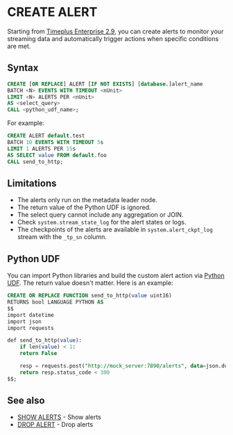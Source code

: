 # CREATE ALERT
Starting from [Timeplus Enterprise 2.9](/enterprise-v2.9), you can create alerts to monitor your streaming data and automatically trigger actions when specific conditions are met.

## Syntax
```sql
CREATE [OR REPLACE] ALERT [IF NOT EXISTS] [database.]alert_name
BATCH <N> EVENTS WITH TIMEOUT <nUnit>
LIMIT <N> ALERTS PER <nUnit>
AS <select_query>
CALL <python_udf_name>;
```

For example:
```sql
CREATE ALERT default.test
BATCH 10 EVENTS WITH TIMEOUT 5s
LIMIT 1 ALERTS PER 15s
AS SELECT value FROM default.foo
CALL send_to_http;
```

## Limitations
* The alerts only run on the metadata leader node.
* The return value of the Python UDF is ignored.
* The select query cannot include any aggregation or JOIN.
* Check `system.stream_state_log` for the alert states or logs.
* The checkpoints of the alerts are available in `system.alert_ckpt_log` stream with the `_tp_sn` column.

## Python UDF
You can import Python libraries and build the custom alert action via [Python UDF](/py-udf). The return value doesn't matter. Here is an example:

```sql
CREATE OR REPLACE FUNCTION send_to_http(value uint16)
RETURNS bool LANGUAGE PYTHON AS
$$
import datetime
import json
import requests

def send_to_http(value):
    if len(value) < 1:
    return False

    resp = requests.post("http://mock_server:7890/alerts", data=json.dumps({"ts": str(datetime.datetime.utcnow()), "data": value}))
    return resp.status_code < 300
$$;
```

## See also
* [SHOW ALERTS](/sql-show-alerts) - Show alerts
* [DROP ALERT](/sql-drop-alert) - Drop alerts

